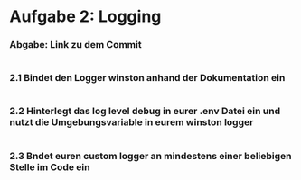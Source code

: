 # Aufgabe 2: Logging
### Abgabe: Link zu dem Commit
#
### 2.1 Bindet den Logger winston anhand der Dokumentation ein
#
### 2.2 Hinterlegt das log level debug in eurer .env Datei ein und nutzt die Umgebungsvariable in eurem winston logger
#
### 2.3 Bndet euren custom logger an mindestens einer beliebigen Stelle im Code ein